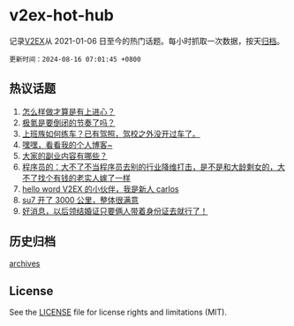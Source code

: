 # v2ex-hot-hub

 记录[V2EX](https://www.v2ex.com/)从 2021-01-06 日至今的热门话题。每小时抓取一次数据，按天[归档](archives)。

`更新时间：2024-08-16 07:01:45 +0800`

## 热议话题

1. [怎么样做才算是有上进心？](https://www.v2ex.com/t/1065085)
1. [极氪是要倒闭的节奏了吗？](https://www.v2ex.com/t/1065098)
1. [上班族如何练车？已有驾照，驾校之外没开过车了。](https://www.v2ex.com/t/1065159)
1. [嘿嘿，看看我的个人博客~](https://www.v2ex.com/t/1065171)
1. [大家的副业内容有哪些？](https://www.v2ex.com/t/1065124)
1. [程序员的：大不了不当程序员去别的行业降维打击，是不是和大龄剩女的，大不了找个有钱的老实人嫁了一样](https://www.v2ex.com/t/1065107)
1. [hello word V2EX 的小伙伴，我是新人 carlos](https://www.v2ex.com/t/1065313)
1. [su7 开了 3000 公里，整体很满意](https://www.v2ex.com/t/1065131)
1. [好消息，以后领结婚证只要俩人带着身份证去就行了！](https://www.v2ex.com/t/1065161)

## 历史归档

[archives](archives)

## License

See the [LICENSE](LICENSE) file for license rights and limitations (MIT).

